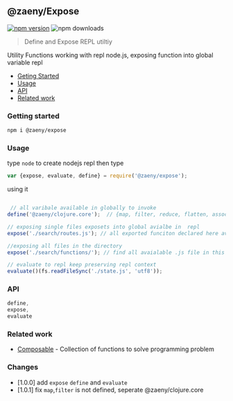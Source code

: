 ## @zaeny/Expose

[![npm version](https://img.shields.io/npm/v/@zaeny/expose.svg)](https://www.npmjs.com/package/@zaeny/expose)
![npm downloads](https://img.shields.io/npm/dm/@zaeny/expose.svg)  

> Define and Expose REPL utiltiy

Utility Functions working with repl node.js, exposing function into global variable repl

- [Geting Started](#getting-started)
- [Usage](#usage)
- [API](#api)
- [Related work](#related-work)

### Getting started 

```sh
npm i @zaeny/expose
```

### Usage 

type `node` to create nodejs repl then type

```js
var {expose, evaluate, define} = require('@zaeny/expose');
```
using it 

```js

 // all varibale available in globally to invoke
define('@zaeny/clojure.core');  // {map, filter, reduce, flatten, assoc, ....}

// exposing single files exposets into global avialbe in  repl
expose('./search/routes.js'); // all exported funciton declared here available to repl

//exposing all files in the directory
expose('./search/functions/'); // find all avaialable .js file in this directory and export it to global

// evaluate to repl keep preserving repl context
evaluate()(fs.readFileSync('./state.js', 'utf8'));
```

### API

```js
define,
expose,
evaluate
```

### Related work
- [Composable](https://github.com/azizzaeny/composable/tree/main) - Collection of functions to solve programming problem

### Changes
 - [1.0.0] add `expose` `define` and `evaluate`
 - [1.0.1] fix `map`,`filter` is not defined, seperate @zaeny/clojure.core
